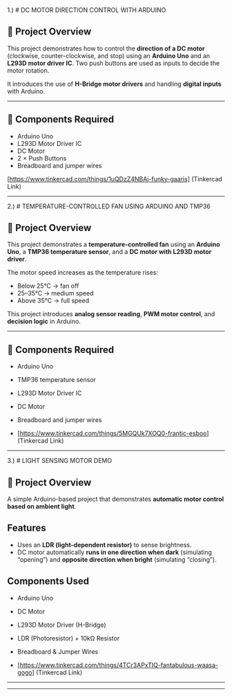 1.) # DC MOTOR DIRECTION CONTROL WITH ARDUINO

## 📌 Project Overview
This project demonstrates how to control the **direction of a DC motor** (clockwise, counter-clockwise, and stop) using an **Arduino Uno** and an **L293D motor driver IC**. Two push buttons are used as inputs to decide the motor rotation.  

It introduces the use of **H-Bridge motor drivers** and handling **digital inputs** with Arduino.

---

## 🔧 Components Required
- Arduino Uno  
- L293D Motor Driver IC  
- DC Motor  
- 2 × Push Buttons  
- Breadboard and jumper wires

[https://www.tinkercad.com/things/1uQDzZ4NBAj-funky-gaaris] (Tinkercad Link)

---


2.) # TEMPERATURE-CONTROLLED FAN USING ARDUINO AND TMP36

## 📌 Project Overview
This project demonstrates a **temperature-controlled fan** using an **Arduino Uno**, a **TMP36 temperature sensor**, and a **DC motor with L293D motor driver**.  

The motor speed increases as the temperature rises:  
- Below 25°C → fan off  
- 25–35°C → medium speed  
- Above 35°C → full speed  

This project introduces **analog sensor reading**, **PWM motor control**, and **decision logic** in Arduino.

---

## 🔧 Components Required
- Arduino Uno  
- TMP36 temperature sensor  
- L293D Motor Driver IC  
- DC Motor  
- Breadboard and jumper wires

- [https://www.tinkercad.com/things/5MGQUk7XOQ0-frantic-esboo] (Tinkercad Link)

---

3.) # LIGHT SENSING MOTOR DEMO

## 📌 Project Overview
A simple Arduino-based project that demonstrates **automatic motor control based on ambient light**.  


## Features
- Uses an **LDR (light-dependent resistor)** to sense brightness.  
- DC motor automatically **runs in one direction when dark** (simulating “opening”) and **opposite direction when bright** (simulating “closing”).  

## Components Used
- Arduino Uno  
- DC Motor  
- L293D Motor Driver (H-Bridge)  
- LDR (Photoresistor) + 10kΩ Resistor  
- Breadboard & Jumper Wires

- [https://www.tinkercad.com/things/4TCr3APxTIQ-fantabulous-waasa-gogo] (Tinkercad Link)



---






 

---




